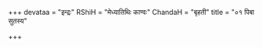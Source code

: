 +++
devataa = "इन्द्रः"
RShiH = "मेध्यातिथिः काण्वः"
ChandaH = "बृहती"
title = "०१ पिबा सुतस्य"

+++
